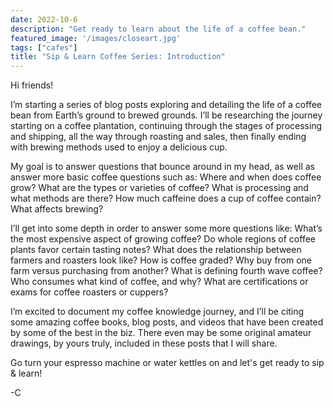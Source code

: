```yaml
---
date: 2022-10-6
description: "Get ready to learn about the life of a coffee bean."
featured_image: '/images/closeart.jpg'
tags: ["cafes"]
title: "Sip & Learn Coffee Series: Introduction"
---	
```


Hi friends!

I’m starting a series of blog posts exploring and detailing the life of a coffee bean from Earth’s ground to brewed grounds. I’ll be researching the journey starting on a coffee plantation, continuing through the stages of processing and shipping, all the way through roasting and sales, then finally ending with brewing methods used to enjoy a delicious cup. 
	
My goal is to answer questions that bounce around in my head, as well as answer more basic coffee questions such as:
Where and when does coffee grow? What are the types or varieties of coffee? What is processing and what methods are there? How much caffeine does a cup of coffee contain? What affects brewing?
	
I’ll get into some depth in order to answer some more questions like:
What’s the most expensive aspect of growing coffee? Do whole regions of coffee plants favor certain tasting notes? What does the relationship between farmers and roasters look like? How is coffee graded? Why buy from one farm versus purchasing from another? What is defining fourth wave coffee? Who consumes what kind of coffee, and why? What are certifications or exams for coffee roasters or cuppers?
	
I’m excited to document my coffee knowledge journey, and I’ll be citing some amazing coffee books, blog posts, and videos that have been created by some of the best in the biz. There even may be some original amateur drawings, by yours truly, included in these posts that I will share. 

Go turn your espresso machine or water kettles on and let's get ready to sip & learn!

-C




